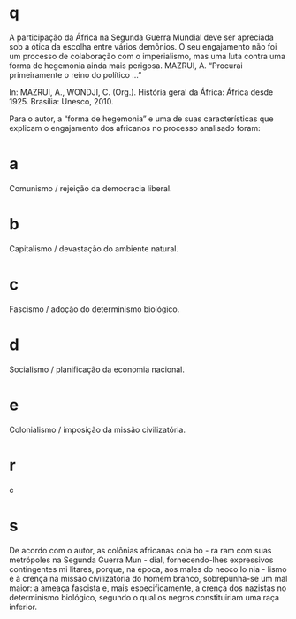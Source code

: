# q
A participação da África na Segunda Guerra Mundial deve ser apreciada sob a ótica da escolha entre vários demônios. O seu engajamento não foi um processo de colaboração com o imperialismo, mas uma luta contra uma forma de hegemonia ainda mais perigosa. MAZRUI, A. “Procurai primeiramente o reino do político ...”

In: MAZRUI, A., WONDJI, C. (Org.). História geral da África: África desde 1925. Brasília: Unesco, 2010.

Para o autor, a “forma de hegemonia” e uma de suas características que explicam o engajamento dos africanos no processo analisado foram:

# a
Comunismo / rejeição da democracia liberal.

# b
Capitalismo / devastação do ambiente natural.

# c
Fascismo / adoção do determinismo biológico.

# d
Socialismo / planificação da economia nacional.

# e
Colonialismo / imposição da missão civilizatória.

# r
c

# s
De acordo com o autor, as colônias africanas cola bo - ra ram com suas metrópoles na Segunda Guerra Mun - dial, fornecendo-lhes expressivos contingentes mi litares, porque, na época, aos males do neoco lo nia - lismo e à crença na missão civilizatória do homem branco, sobrepunha-se um mal maior: a ameaça fascista e, mais especificamente, a crença dos nazistas no determinismo biológico, segundo o qual os negros constituiriam uma raça inferior.
